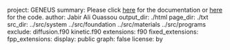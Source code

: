 project:             GENEUS
summary:             Please click [here](page/index.html) for the documentation or [here](https://github.com/jabirali/GENEUS/) for the code.
author:              Jabir Ali Ouassou
output_dir:          ./html
page_dir:            ./txt
src_dir:             ../src/system
                     ../src/foundation
                     ../src/materials
                     ../src/programs
exclude:             diffusion.f90
                     kinetic.f90
extensions:          f90
fixed_extensions:    
fpp_extensions:
display:             public
graph:               false
license:             by

